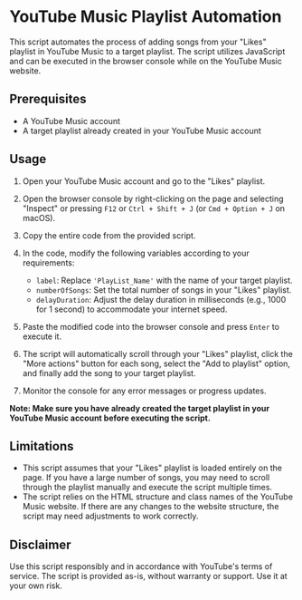 # YouTube Music Playlist Automation

This script automates the process of adding songs from your "Likes" playlist in YouTube Music to a target playlist. The script utilizes JavaScript and can be executed in the browser console while on the YouTube Music website.

## Prerequisites

- A YouTube Music account
- A target playlist already created in your YouTube Music account

## Usage

1. Open your YouTube Music account and go to the "Likes" playlist.

2. Open the browser console by right-clicking on the page and selecting "Inspect" or pressing `F12` or `Ctrl + Shift + J` (or `Cmd + Option + J` on macOS).

3. Copy the entire code from the provided script.

4. In the code, modify the following variables according to your requirements:

   - `label`: Replace `'PlayList_Name'` with the name of your target playlist.
   - `numberOfSongs`: Set the total number of songs in your "Likes" playlist.
   - `delayDuration`: Adjust the delay duration in milliseconds (e.g., 1000 for 1 second) to accommodate your internet speed.

5. Paste the modified code into the browser console and press `Enter` to execute it.

6. The script will automatically scroll through your "Likes" playlist, click the "More actions" button for each song, select the "Add to playlist" option, and finally add the song to your target playlist.

7. Monitor the console for any error messages or progress updates.

**Note: Make sure you have already created the target playlist in your YouTube Music account before executing the script.**

## Limitations

- This script assumes that your "Likes" playlist is loaded entirely on the page. If you have a large number of songs, you may need to scroll through the playlist manually and execute the script multiple times.
- The script relies on the HTML structure and class names of the YouTube Music website. If there are any changes to the website structure, the script may need adjustments to work correctly.

## Disclaimer

Use this script responsibly and in accordance with YouTube's terms of service. The script is provided as-is, without warranty or support. Use it at your own risk.

